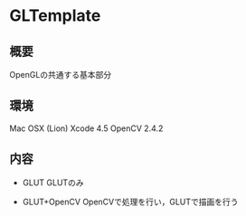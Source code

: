 GLTemplate
============

概要
------
OpenGLの共通する基本部分

環境
-----
Mac OSX (Lion)
Xcode 4.5
OpenCV 2.4.2


内容
-----
- GLUT
    GLUTのみ

- GLUT+OpenCV
    OpenCVで処理を行い，GLUTで描画を行う


